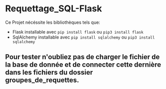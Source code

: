 # Requettage_SQL-Flask

Ce Projet nécéssite les bibliothèques tels que:
- Flask installable avec `pip install flask` ou `pip3 install flask`
- SqlAlchemy installable avec `pip install sqlalchemy` ou `pip3 install sqlalchemy`

## Pour tester n'oubliez pas de charger le fichier de la base de donnée et de connecter cette dernière dans les fichiers du dossier groupes_de_requettes.
